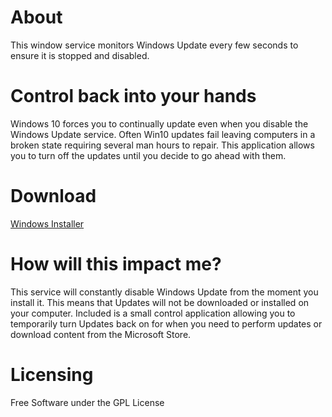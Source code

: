 # About
This window service monitors Windows Update every few seconds to ensure it is stopped and disabled. 

# Control back into your hands
Windows 10 forces you to continually update even when you disable the Windows Update service.
Often Win10 updates fail leaving computers in a broken state requiring several man hours to repair. This application allows you to turn off the updates until you decide to go ahead with them.

# Download
 [Windows Installer](https://github.com/krugertech/Disable-Windows-Update/tree/master/Binaries)

# How will this impact me?
This service will constantly disable Windows Update from the moment you install it. 
This means that Updates will not be downloaded or installed on your computer.
Included is a small control application allowing you to temporarily turn Updates back on for when you need to perform updates or download content from the Microsoft Store.

# Licensing
Free Software under the GPL License

